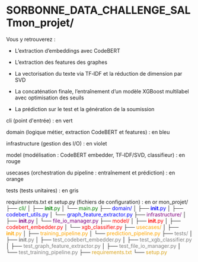 # SORBONNE_DATA_CHALLENGE_SALTmon_projet/

Vous y retrouverez :

- L’extraction d’embeddings avec CodeBERT 

- L’extraction des features des graphes 

- La vectorisation du texte via TF‑IDF et la réduction de dimension par SVD 

- La concaténation finale, l’entraînement d’un modèle XGBoost multilabel avec optimisation des seuils 

- La prédiction sur le test et la génération de la soumission 


cli (point d'entrée) : en vert

domain (logique métier, extraction CodeBERT et features) : en bleu

infrastructure (gestion des I/O) : en violet

model (modélisation : CodeBERT embedder, TF‑IDF/SVD, classifieur) : en rouge

usecases (orchestration du pipeline : entraînement et prédiction) : en orange

tests (tests unitaires) : en gris

requirements.txt et setup.py (fichiers de configuration) : en or
mon_projet/
├── <span style="color:green;">cli/</span>
│   ├── <span style="color:green;">__init__.py</span>
│   └── <span style="color:green;">main.py</span>
├── <span style="color:blue;">domain/</span>
│   ├── <span style="color:blue;">__init__.py</span>
│   ├── <span style="color:blue;">codebert_utils.py</span>
│   └── <span style="color:blue;">graph_feature_extractor.py</span>
├── <span style="color:purple;">infrastructure/</span>
│   ├── <span style="color:purple;">__init__.py</span>
│   └── <span style="color:purple;">file_io_manager.py</span>
├── <span style="color:red;">model/</span>
│   ├── <span style="color:red;">__init__.py</span>
│   ├── <span style="color:red;">codebert_embedder.py</span>
│   └── <span style="color:red;">xgb_classifier.py</span>
├── <span style="color:orange;">usecases/</span>
│   ├── <span style="color:orange;">__init__.py</span>
│   ├── <span style="color:orange;">training_pipeline.py</span>
│   └── <span style="color:orange;">prediction_pipeline.py</span>
├── <span style="color:gray;">tests/</span>
│   ├── <span style="color:gray;">__init__.py</span>
│   ├── <span style="color:gray;">test_codebert_embedder.py</span>
│   ├── <span style="color:gray;">test_xgb_classifier.py</span>
│   ├── <span style="color:gray;">test_graph_feature_extractor.py</span>
│   ├── <span style="color:gray;">test_file_io_manager.py</span>
│   └── <span style="color:gray;">test_training_pipeline.py</span>
├── <span style="color:goldenrod;">requirements.txt</span>
└── <span style="color:goldenrod;">setup.py</span>
